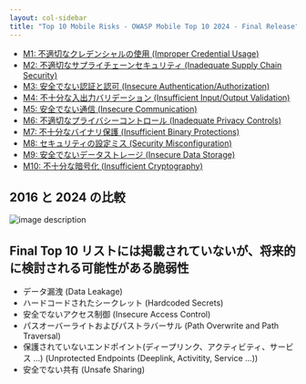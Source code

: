 ```yaml
---
layout: col-sidebar
title: "Top 10 Mobile Risks - OWASP Mobile Top 10 2024 - Final Release"
---
```


- [M1: 不適切なクレデンシャルの使用 (Improper Credential Usage)](m1-improper-credential-usage.md)
- [M2: 不適切なサプライチェーンセキュリティ (Inadequate Supply Chain Security)](m2-inadequate-supply-chain-security.md)
- [M3: 安全でない認証と認可 (Insecure Authentication/Authorization)](m3-insecure-authentication-authorization.md)
- [M4: 不十分な入出力バリデーション (Insufficient Input/Output Validation)](m4-insufficient-input-output-validation.md)
- [M5: 安全でない通信 (Insecure Communication)](m5-insecure-communication.md)
- [M6: 不適切なプライバシーコントロール (Inadequate Privacy Controls)](m6-inadequate-privacy-controls.md)
- [M7: 不十分なバイナリ保護 (Insufficient Binary Protections)](m7-insufficient-binary-protection.md)
- [M8: セキュリティの設定ミス (Security Misconfiguration)](m8-security-misconfiguration.md)
- [M9: 安全でないデータストレージ (Insecure Data Storage)](m9-insecure-data-storage.md)
- [M10: 不十分な暗号化 (Insufficient Cryptography)](m10-insufficient-cryptography.md)

## 2016 と 2024 の比較
![image description](https://raw.githubusercontent.com/OWASP/www-project-mobile-top-10/refs/heads/master/2023-risks/assets/images/comparison-owasp-10.png)


## Final Top 10 リストには掲載されていないが、将来的に検討される可能性がある脆弱性

* データ漏洩 (Data Leakage)
* ハードコードされたシークレット (Hardcoded Secrets)
* 安全でないアクセス制御 (Insecure Access Control)
* パスオーバーライトおよびパストラバーサル (Path Overwrite and Path Traversal)
* 保護されていないエンドポイント(ディープリンク、アクティビティ、サービス ...) (Unprotected Endpoints (Deeplink, Activitity, Service ...))
* 安全でない共有 (Unsafe Sharing)
